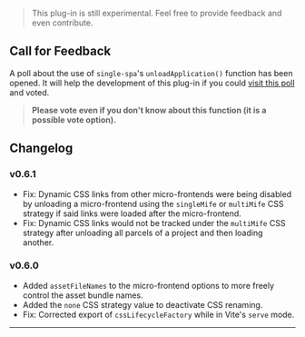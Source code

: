 > This plug-in is still experimental.  Feel free to provide feedback and even contribute.

## Call for Feedback

A poll about the use of `single-spa`'s `unloadApplication()` function has been opened.  It will help the development 
of this plug-in if you could [visit this poll](https://github.com/WJSoftware/vite-plugin-single-spa/discussions/98) 
and voted.

> **Please vote even if you don't know about this function (it is a possible vote option).**

## Changelog

### v0.6.1

+ Fix:  Dynamic CSS links from other micro-frontends were being disabled by unloading a micro-frontend using the 
`singleMife` or `multiMife` CSS strategy if said links were loaded after the micro-frontend.
+ Fix:  Dynamic CSS links would not be tracked under the `multiMife` CSS strategy after unloading all parcels of a 
project and then loading another.

### v0.6.0

+ Added `assetFileNames` to the micro-frontend options to more freely control the asset bundle names.
+ Added the `none` CSS strategy value to deactivate CSS renaming.
+ Fix:  Corrected export of `cssLifecycleFactory` while in Vite's `serve` mode.

---
